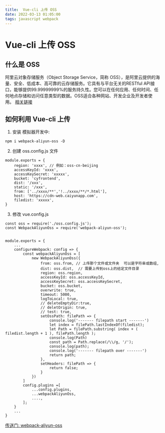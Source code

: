 ```yaml
---
title:  Vue-cli 上传 OSS
date: 2022-03-13 01:05:00
tags: javascript webpack
---
```

# Vue-cli 上传 OSS
## 什么是 OSS
阿里云对象存储服务（Object Storage Service，简称 OSS），是阿里云提供的海量、安全、低成本、高可靠的云存储服务。它具有与平台无关的RESTful API接口，能够提供99.99999999%的服务持久性。您可以在任何应用、任何时间、任何地点存储和访问任意类型的数据。OSS适合各种网站、开发企业及开发者使用。
[相关链接](https://www.aliyunbaike.com/oss/157/)
## 如何利用 Vue-cli 上传

1. 安装
模拟器开发中:
```
npm i webpack-aliyun-oss -D
```
2. 创建 oss.config.js 文件
```
module.exports = {
    region: 'xxxx', // 例如：oss-cn-beijing
    accessKeyId: 'xxxx',
    accessKeySecret: 'xxxxx',
    bucket: 'cyfrontend',
    dist: '/xxx',
    static: '/xxx',
    from: ['../xxxx/**','!../xxxx/**/*.html'],
    host: 'https://cdn-web.caiyunapp.com',
    filedist: 'xxxxx',
}

```
3. 修改 vue.config.js
```
const oss = require('./oss.config.js'); 
const WebpackAliyunOss = require('webpack-aliyun-oss');

 
module.exports = { 
    ...
    configureWebpack: config => {
        const webpackAliyunOss = [
            new WebpackAliyunOss({
                from: oss.from, // 上传那个文件或文件夹  可以是字符串或数组,
                dist: oss.dist,  // 需要上传到oss上的给定文件目录
                region: oss.region,
                accessKeyId: oss.accessKeyId,
                accessKeySecret: oss.accessKeySecret,
                bucket: oss.bucket,
                overwrite: true,
                timeout: 5000,
                logToLocal: true,
                // deleteEmptyDir:true,
                // deletOrigin: true,
                // test: true,
                setOssPath: filePath => {
                    console.log('------- filepath start -------')
                    let index = filePath.lastIndexOf(filedist);
                    let Path = filePath.substring( index + ( filedist.length + 1 ), filePath.length );
                    console.log(Path)
                    const path = Path.replace(/\\/g, '/'); 
                    console.log(path);
                    console.log('------- filepath over -------')
                    return path;
                },
                setHeaders: filePath => {
                    return false;
                }
            })
        ]
        config.plugins =[
            ...config.plugins,
            ...webpackAliyunOss,
            ....,
        ];
    }
    ...
}
```
[传送门: webpack-aliyun-oss](https://github.com/gp5251/webpack-aliyun-oss)

